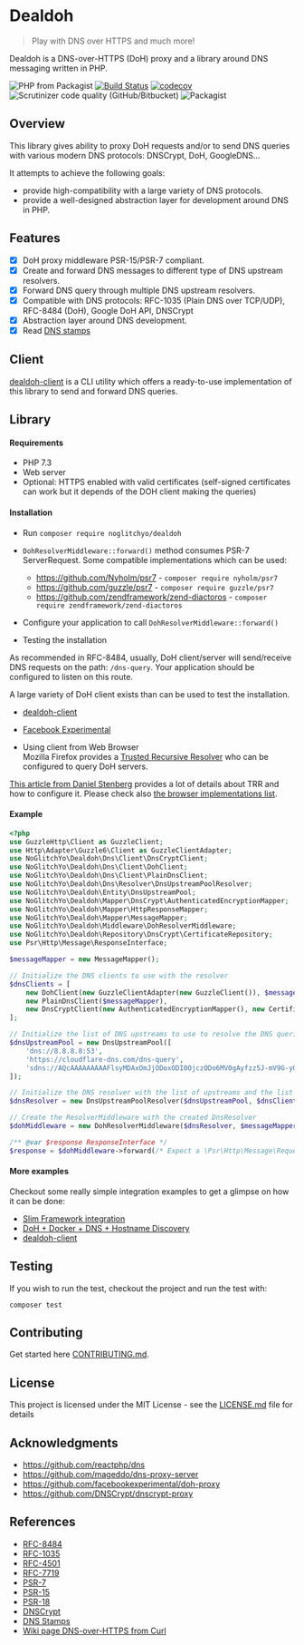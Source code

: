 # Dealdoh
> Play with DNS over HTTPS and much more!

Dealdoh is a DNS-over-HTTPS (DoH) proxy and a library around DNS messaging written in PHP.

![PHP from Packagist](https://img.shields.io/packagist/php-v/noglitchyo/dealdoh.svg)
[![Build Status](https://travis-ci.org/noglitchyo/dealdoh.svg?branch=master)](https://travis-ci.org/noglitchyo/dealdoh)
[![codecov](https://codecov.io/gh/noglitchyo/dealdoh/branch/master/graph/badge.svg)](https://codecov.io/gh/noglitchyo/dealdoh)
![Scrutinizer code quality (GitHub/Bitbucket)](https://img.shields.io/scrutinizer/quality/g/noglitchyo/dealdoh.svg)
![Packagist](https://img.shields.io/packagist/l/noglitchyo/dealdoh.svg)

## Overview

This library gives ability to proxy DoH requests and/or to send DNS queries with various modern DNS protocols: DNSCrypt, DoH, GoogleDNS...

It attempts to achieve the following goals:
- provide high-compatibility with a large variety of DNS protocols.
- provide a well-designed abstraction layer for development around DNS in PHP.

## Features

- [x] DoH proxy middleware PSR-15/PSR-7 compliant.
- [x] Create and forward DNS messages to different type of DNS upstream resolvers.
- [x] Forward DNS query through multiple DNS upstream resolvers.
- [x] Compatible with DNS protocols: RFC-1035 (Plain DNS over TCP/UDP), RFC-8484 (DoH), Google DoH API, DNSCrypt
- [x] Abstraction layer around DNS development.
- [x] Read [DNS stamps](https://dnscrypt.info/stamps-specifications)

## Client

[dealdoh-client](https://github.com/noglitchyo/dealdoh-client/) is a CLI utility which offers a ready-to-use implementation
of this library to send and forward DNS queries.

## Library

#### Requirements

- PHP 7.3
- Web server
- Optional: HTTPS enabled with valid certificates (self-signed certificates can work but it depends of the DOH client making the queries)

#### Installation

- Run `composer require noglitchyo/dealdoh`

- `DohResolverMiddleware::forward()` method consumes PSR-7 ServerRequest. 
Some compatible implementations which can be used:
    * https://github.com/Nyholm/psr7 - `composer require nyholm/psr7`
    * https://github.com/guzzle/psr7 - `composer require guzzle/psr7`
    * https://github.com/zendframework/zend-diactoros - `composer require zendframework/zend-diactoros`
- Configure your application to call `DohResolverMiddleware::forward()`
- Testing the installation

As recommended in RFC-8484, usually, DoH client/server will send/receive DNS requests on the path: `/dns-query`. 
Your application should be configured to listen on this route.

A large variety of DoH client exists than can be used to test the installation. 

* [dealdoh-client](https://github.com/noglitchyo/dealdoh-client/)
* [Facebook Experimental](https://github.com/facebookexperimental/doh-proxy)
  
* Using client from Web Browser  
Mozilla Firefox provides a [Trusted Recursive Resolver](https://wiki.mozilla.org/Trusted_Recursive_Resolver) who can be configured to query DoH servers.

[This article from Daniel Stenberg](https://daniel.haxx.se/blog/2018/06/03/inside-firefoxs-doh-engine/) 
provides a lot of details about TRR and how to configure it. 
Please check also [the browser implementations list](https://github.com/curl/curl/wiki/DNS-over-HTTPS#supported-in-browsers-and-clients). 

#### Example
```php
<?php
use GuzzleHttp\Client as GuzzleClient;
use Http\Adapter\Guzzle6\Client as GuzzleClientAdapter;
use NoGlitchYo\Dealdoh\Dns\Client\DnsCryptClient;
use NoGlitchYo\Dealdoh\Dns\Client\DohClient;
use NoGlitchYo\Dealdoh\Dns\Client\PlainDnsClient;
use NoGlitchYo\Dealdoh\Dns\Resolver\DnsUpstreamPoolResolver;
use NoGlitchYo\Dealdoh\Entity\DnsUpstreamPool;
use NoGlitchYo\Dealdoh\Mapper\DnsCrypt\AuthenticatedEncryptionMapper;
use NoGlitchYo\Dealdoh\Mapper\HttpResponseMapper;
use NoGlitchYo\Dealdoh\Mapper\MessageMapper;
use NoGlitchYo\Dealdoh\Middleware\DohResolverMiddleware;
use NoGlitchYo\Dealdoh\Repository\DnsCrypt\CertificateRepository;
use Psr\Http\Message\ResponseInterface;

$messageMapper = new MessageMapper();

// Initialize the DNS clients to use with the resolver
$dnsClients = [
    new DohClient(new GuzzleClientAdapter(new GuzzleClient()), $messageMapper),
    new PlainDnsClient($messageMapper),
    new DnsCryptClient(new AuthenticatedEncryptionMapper(), new CertificateRepository(), $messageMapper)
];

// Initialize the list of DNS upstreams to use to resolve the DNS queries
$dnsUpstreamPool = new DnsUpstreamPool([
    'dns://8.8.8.8:53',
    'https://cloudflare-dns.com/dns-query',
    'sdns://AQcAAAAAAAAAFlsyMDAxOmJjODoxODI0OjczODo6MV0gAyfzz5J-mV9G-yOB4Hwcdk7yX12EQs5Iva7kV3oGtlEgMi5kbnNjcnlwdC1jZXJ0LmFjc2Fjc2FyLWFtcy5jb20',
]);

// Initialize the DNS resolver with the list of upstreams and the list of clients able to exchange with the upstreams
$dnsResolver = new DnsUpstreamPoolResolver($dnsUpstreamPool, $dnsClients);

// Create the ResolverMiddleware with the created DnsResolver
$dohMiddleware = new DohResolverMiddleware($dnsResolver, $messageMapper, new HttpResponseMapper($messageMapper));

/** @var $response ResponseInterface */
$response = $dohMiddleware->forward(/* Expect a \Psr\Http\Message\RequestInterface object */);
```

#### More examples

Checkout some really simple integration examples to get a glimpse on how it can be done:

- [Slim Framework integration](examples/slim-integration/README.md) 
- [DoH + Docker + DNS + Hostname Discovery](examples/docker-firefox/README.md)
- [dealdoh-client](https://github.com/noglitchyo/dealdoh-client/)

## Testing

If you wish to run the test, checkout the project and run the test with: 

`composer test`

## Contributing

Get started here [CONTRIBUTING.md](CONTRIBUTING.md).

## License

This project is licensed under the MIT License - see the [LICENSE.md](LICENSE.md) file for details

## Acknowledgments

* https://github.com/reactphp/dns 
* https://github.com/mageddo/dns-proxy-server
* https://github.com/facebookexperimental/doh-proxy
* https://github.com/DNSCrypt/dnscrypt-proxy

## References

- [RFC-8484](https://tools.ietf.org/html/rfc8484)
- [RFC-1035](https://tools.ietf.org/html/rfc1035)
- [RFC-4501](https://tools.ietf.org/html/rfc4501)
- [RFC-7719](https://tools.ietf.org/html/rfc7719)
- [PSR-7](https://www.php-fig.org/psr/psr-7/)
- [PSR-15](https://www.php-fig.org/psr/psr-15/)
- [PSR-18](https://www.php-fig.org/psr/psr-18/)
- [DNSCrypt](https://dnscrypt.info/protocol)
- [DNS Stamps](https://dnscrypt.info/stamps-specifications)
- [Wiki page DNS-over-HTTPS from Curl](https://github.com/curl/curl/wiki/DNS-over-HTTPS)
